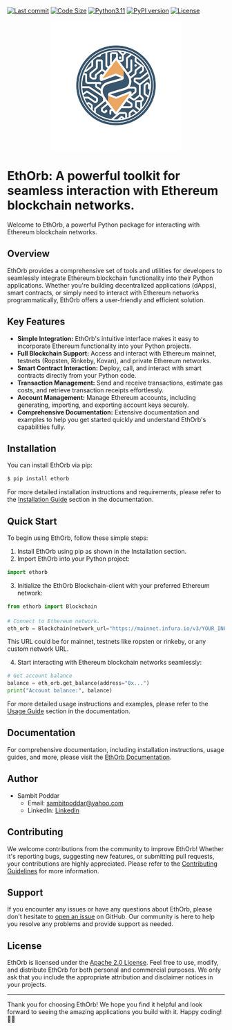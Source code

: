 [![Last commit](https://img.shields.io/github/last-commit/sambitpoddar/ethorb)](https://github.com/sambitpoddar/ethorb/commits/main)
[![Code Size](https://img.shields.io/github/languages/code-size/sambitpoddar/ethorb)](https://github.com/sambitpoddar/ethorb)
[![Python3.11](https://img.shields.io/badge/Python-3.11-green.svg?style=flat-square)](https://www.python.org/downloads/release/python-2714/)
[![PyPI version](https://badge.fury.io/py/your-package-name.svg)](https://badge.fury.io/py/your-package-name)
[![License](https://img.shields.io/badge/License-MIT-blue.svg)](https://opensource.org/licenses/MIT)
<center><img src="assets/ethorblogo.png" alt="EthOrb Logo" width="300"/></center>

# EthOrb: A powerful toolkit for seamless interaction with Ethereum blockchain networks.

Welcome to EthOrb, a powerful Python package for interacting with Ethereum blockchain networks.

## Overview

EthOrb provides a comprehensive set of tools and utilities for developers to seamlessly integrate Ethereum blockchain functionality into their Python applications. Whether you're building decentralized applications (dApps), smart contracts, or simply need to interact with Ethereum networks programmatically, EthOrb offers a user-friendly and efficient solution.

## Key Features

- **Simple Integration:** EthOrb's intuitive interface makes it easy to incorporate Ethereum functionality into your Python projects.
- **Full Blockchain Support:** Access and interact with Ethereum mainnet, testnets (Ropsten, Rinkeby, Kovan), and private Ethereum networks.
- **Smart Contract Interaction:** Deploy, call, and interact with smart contracts directly from your Python code.
- **Transaction Management:** Send and receive transactions, estimate gas costs, and retrieve transaction receipts effortlessly.
- **Account Management:** Manage Ethereum accounts, including generating, importing, and exporting account keys securely.
- **Comprehensive Documentation:** Extensive documentation and examples to help you get started quickly and understand EthOrb's capabilities fully.

## Installation

You can install EthOrb via pip:

```bash
$ pip install ethorb
```

For more detailed installation instructions and requirements, please refer to the [Installation Guide](docs/installation.md) section in the documentation.

## Quick Start

To begin using EthOrb, follow these simple steps:

1. Install EthOrb using pip as shown in the Installation section.
2. Import EthOrb into your Python project:

```python
import ethorb
```

3. Initialize the EthOrb Blockchain-client with your preferred Ethereum network:

```python
from ethorb import Blockchain

# Connect to Ethereum network.
eth_orb = Blockchain(network_url="https://mainnet.infura.io/v3/YOUR_INFURA_PROJECT_ID")

```

This URL could be for mainnet, testnets like ropsten or rinkeby, or any custom network URL.


4. Start interacting with Ethereum blockchain networks seamlessly:

```python
# Get account balance
balance = eth_orb.get_balance(address="0x...")
print("Account balance:", balance)
```

For more detailed usage instructions and examples, please refer to the [Usage Guide](docs/usage.md) section in the documentation.

## Documentation

For comprehensive documentation, including installation instructions, usage guides, and more, please visit the [EthOrb Documentation](docs/readme.md).

## Author

- Sambit Poddar
  - Email: sambitpoddar@yahoo.com
  - LinkedIn: [LinkedIn](https://www.linkedin.com/in/sambitpoddar)

## Contributing

We welcome contributions from the community to improve EthOrb! Whether it's reporting bugs, suggesting new features, or submitting pull requests, your contributions are highly appreciated. Please refer to the [Contributing Guidelines](CONTRIBUTING.md) for more information.

## Support

If you encounter any issues or have any questions about EthOrb, please don't hesitate to [open an issue](https://github.com/sambitpoddar/ethorb/issues) on GitHub. Our community is here to help you resolve any problems and provide support as needed.

## License

EthOrb is licensed under the [Apache 2.0 License](LICENSE). Feel free to use, modify, and distribute EthOrb for both personal and commercial purposes. We only ask that you include the appropriate attribution and disclaimer notices in your projects.

---

Thank you for choosing EthOrb! We hope you find it helpful and look forward to seeing the amazing applications you build with it. Happy coding! 🚀🌐
